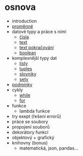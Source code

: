 # osnova

- introduction
- [proměnné](/content/python/promenne.md)
- datové typy a práce s nimi
  - [čísla](/content/python/cisla.md)
  - [text](/content/python/text.md)
  - [text pokračování](/content/python/text2.md)
  - [boolean](/content/python/boolean.md)
- komplexnější typy dat
  - [listy](/content/python/listy.md)
  - [tuples](/content/python/tuples.md)
  - [slovniky](/content/python/slovniky.md)
  - [sety](/content/python/sety.md)
- [podmínky](/content/python/podminky.md)
- cykly
  - [while](/content/python/while_cykly.md)
  - [for](/content/python/for_cykly.md)
- funkce
  - lambda funkce
- try exept (řešení errorů)
- práce se soubory
- propojení souborů
- dekorátory funkcí
- objektový + grafický
- knihovny (bonus)
  - matematická, json, pandas...
